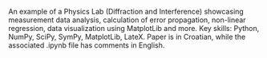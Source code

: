 An example of a Physics Lab (Diffraction and Interference) showcasing measurement data analysis, calculation of error propagation, non-linear regression, data visualization using MatplotLib and more. Key skills: Python, NumPy, SciPy, SymPy, MatplotLib, LateX. Paper is in Croatian, while the associated .ipynb file has comments in English.
